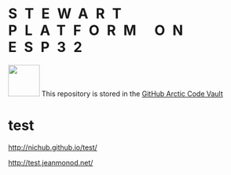 <h1 style="letter-spacing: 1ex">STEWART PLATFORM ON ESP32</h1>

<p>
<img width="64" src="https://github.githubassets.com/images/modules/profile/achievements/arctic-code-vault-contributor-default.png" />
This repository is stored in the
<a href="https://archiveprogram.github.com/arctic-vault/">
GitHub Arctic Code Vault</a>
</p>

# test

<http://nichub.github.io/test/>

<http://test.jeanmonod.net/>
